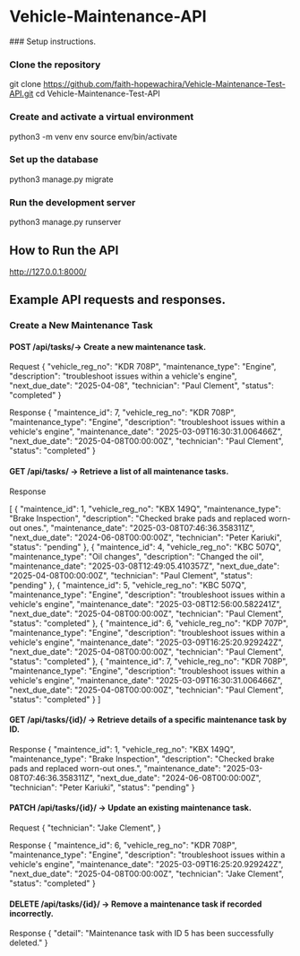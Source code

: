 # Vehicle-Maintenance-API

##​# Setup instructions.
### Clone the repository
git clone https://github.com/faith-hopewachira/Vehicle-Maintenance-Test-API.git
cd Vehicle-Maintenance-Test-API

### Create and activate a virtual environment
python3 -m venv env
source env/bin/activate

### Set up the database
python3 manage.py migrate

### Run the development server
python3 manage.py runserver


## How to Run the API
http://127.0.0.1:8000/


## Example API requests and responses.
### Create a New Maintenance Task
#### POST /api/tasks/→ Create a new maintenance task.
Request
{
  "vehicle_reg_no": "KDR 708P",
  "maintenance_type": "Engine",
  "description": "troubleshoot issues within a vehicle's engine",
  "next_due_date": "2025-04-08",
  "technician": "Paul Clement",
  "status": "completed"
}


Response
{
    "maintence_id": 7,
    "vehicle_reg_no": "KDR 708P",
    "maintenance_type": "Engine",
    "description": "troubleshoot issues within a vehicle's engine",
    "maintenance_date": "2025-03-09T16:30:31.006466Z",
    "next_due_date": "2025-04-08T00:00:00Z",
    "technician": "Paul Clement",
    "status": "completed"
}



#### GET /api/tasks/ → Retrieve a list of all maintenance tasks.
Response

[
    {
        "maintence_id": 1,
        "vehicle_reg_no": "KBX 149Q",
        "maintenance_type": "Brake Inspection",
        "description": "Checked brake pads and replaced worn-out ones.",
        "maintenance_date": "2025-03-08T07:46:36.358311Z",
        "next_due_date": "2024-06-08T00:00:00Z",
        "technician": "Peter Kariuki",
        "status": "pending"
    },
    {
        "maintence_id": 4,
        "vehicle_reg_no": "KBC 507Q",
        "maintenance_type": "Oil changes",
        "description": "Changed the oil",
        "maintenance_date": "2025-03-08T12:49:05.410357Z",
        "next_due_date": "2025-04-08T00:00:00Z",
        "technician": "Paul Clement",
        "status": "pending"
    },
    {
        "maintence_id": 5,
        "vehicle_reg_no": "KBC 507Q",
        "maintenance_type": "Engine",
        "description": "troubleshoot issues within a vehicle's engine",
        "maintenance_date": "2025-03-08T12:56:00.582241Z",
        "next_due_date": "2025-04-08T00:00:00Z",
        "technician": "Paul Clement",
        "status": "completed"
    },
    {
        "maintence_id": 6,
        "vehicle_reg_no": "KDP 707P",
        "maintenance_type": "Engine",
        "description": "troubleshoot issues within a vehicle's engine",
        "maintenance_date": "2025-03-09T16:25:20.929242Z",
        "next_due_date": "2025-04-08T00:00:00Z",
        "technician": "Paul Clement",
        "status": "completed"
    },
    {
        "maintence_id": 7,
        "vehicle_reg_no": "KDR 708P",
        "maintenance_type": "Engine",
        "description": "troubleshoot issues within a vehicle's engine",
        "maintenance_date": "2025-03-09T16:30:31.006466Z",
        "next_due_date": "2025-04-08T00:00:00Z",
        "technician": "Paul Clement",
        "status": "completed"
    }
]


#### GET /api/tasks/{id}/ → Retrieve details of a specific maintenance task by ID.
Response
{
    "maintence_id": 1,
    "vehicle_reg_no": "KBX 149Q",
    "maintenance_type": "Brake Inspection",
    "description": "Checked brake pads and replaced worn-out ones.",
    "maintenance_date": "2025-03-08T07:46:36.358311Z",
    "next_due_date": "2024-06-08T00:00:00Z",
    "technician": "Peter Kariuki",
    "status": "pending"
}


#### PATCH /api/tasks/{id}/ → Update an existing maintenance task.
Request
{
  "technician": "Jake Clement",
}

Response
{
    "maintence_id": 6,
    "vehicle_reg_no": "KDR 708P",
    "maintenance_type": "Engine",
    "description": "troubleshoot issues within a vehicle's engine",
    "maintenance_date": "2025-03-09T16:25:20.929242Z",
    "next_due_date": "2025-04-08T00:00:00Z",
    "technician": "Jake Clement",
    "status": "completed"
}


#### DELETE /api/tasks/{id}/ → Remove a maintenance task if recorded incorrectly.

Response
{
    "detail": "Maintenance task with ID 5 has been successfully deleted."
}
